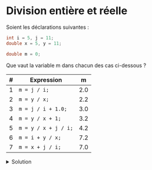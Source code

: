 # Division entière et réelle

Soient les déclarations suivantes :

~~~cpp
int i = 5, j = 11;
double x = 5, y = 11;

double m = 0;
~~~

Que vaut la variable m dans chacun des cas ci-dessous ?

| # | Expression           | m   |
|---|----------------------|-----|
| 1 | `m = j / i;`         | 2.0 |
| 2 | `m = y / x;`         | 2.2 |
| 3 | `m = j / i + 1.0;`   | 3.0 |
| 4 | `m = y / x + 1;`     | 3.2 |
| 5 | `m = y / x + j / i;` | 4.2 |
| 6 | `m = i + y / x;`     | 7.2 |
| 7 | `m = x + j / i;`     | 7.0 |


<details>
<summary>Solution</summary>

| # | Expression           |  m  |
|---|----------------------|-----|
| 1 | `m = j / i;`         | 2.0 |
| 2 | `m = y / x;`         | 2.2 |
| 3 | `m = j / i + 1.0;`   | 3.0 |
| 4 | `m = y / x + 1;`     | 3.2 |
| 5 | `m = y / x + j / i;` | 4.2 |
| 6 | `m = i + y / x;`     | 7.2 |
| 7 | `m = x + j / i;`     | 7.0 |


</details>
